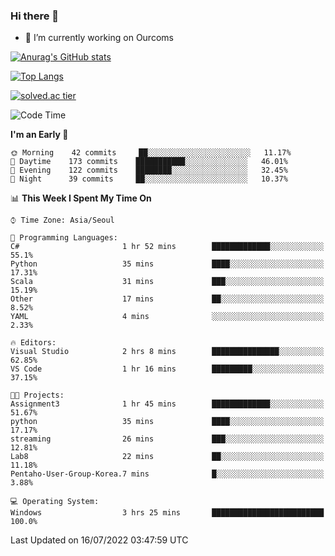 ### Hi there 👋

- 🔭 I’m currently working on Ourcoms

<!--
**Rhange/Rhange** is a ✨ _special_ ✨ repository because its `README.md` (this file) appears on your GitHub profile.

Here are some ideas to get you started:

- 🌱 I’m currently learning ...
- 👯 I’m looking to collaborate on ...
- 🤔 I’m looking for help with ...
- 💬 Ask me about ...
- 📫 How to reach me: ...
- 😄 Pronouns: ...
- ⚡ Fun fact: ...
-->

[![Anurag's GitHub stats](https://github-readme-stats.vercel.app/api?username=rhange&show_icons=true&theme=gruvbox)](https://github.com/anuraghazra/github-readme-stats)

[![Top Langs](https://github-readme-stats.vercel.app/api/top-langs/?username=rhange&layout=compact&theme=gruvbox)](https://github.com/anuraghazra/github-readme-stats)

[![solved.ac tier](http://mazassumnida.wtf/api/generate_badge?boj=rhange0511)](https://solved.ac/rhange0511)

  <!--START_SECTION:waka-->
![Code Time](http://img.shields.io/badge/Code%20Time-0%20secs-blue)

**I'm an Early 🐤** 

```text
🌞 Morning    42 commits     ██░░░░░░░░░░░░░░░░░░░░░░░   11.17% 
🌆 Daytime    173 commits    ███████████░░░░░░░░░░░░░░   46.01% 
🌃 Evening    122 commits    ████████░░░░░░░░░░░░░░░░░   32.45% 
🌙 Night      39 commits     ██░░░░░░░░░░░░░░░░░░░░░░░   10.37%

```


📊 **This Week I Spent My Time On** 

```text
⌚︎ Time Zone: Asia/Seoul

💬 Programming Languages: 
C#                       1 hr 52 mins        █████████████░░░░░░░░░░░░   55.1% 
Python                   35 mins             ████░░░░░░░░░░░░░░░░░░░░░   17.31% 
Scala                    31 mins             ███░░░░░░░░░░░░░░░░░░░░░░   15.19% 
Other                    17 mins             ██░░░░░░░░░░░░░░░░░░░░░░░   8.52% 
YAML                     4 mins              ░░░░░░░░░░░░░░░░░░░░░░░░░   2.33%

🔥 Editors: 
Visual Studio            2 hrs 8 mins        ███████████████░░░░░░░░░░   62.85% 
VS Code                  1 hr 16 mins        █████████░░░░░░░░░░░░░░░░   37.15%

🐱‍💻 Projects: 
Assignment3              1 hr 45 mins        █████████████░░░░░░░░░░░░   51.67% 
python                   35 mins             ████░░░░░░░░░░░░░░░░░░░░░   17.17% 
streaming                26 mins             ███░░░░░░░░░░░░░░░░░░░░░░   12.81% 
Lab8                     22 mins             ██░░░░░░░░░░░░░░░░░░░░░░░   11.18% 
Pentaho-User-Group-Korea.7 mins              █░░░░░░░░░░░░░░░░░░░░░░░░   3.88%

💻 Operating System: 
Windows                  3 hrs 25 mins       █████████████████████████   100.0%

```


 Last Updated on 16/07/2022 03:47:59 UTC
<!--END_SECTION:waka-->
